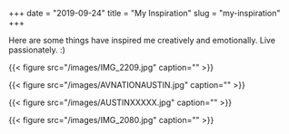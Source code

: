 +++ 
date = "2019-09-24"
title = "My Inspiration"
slug = "my-inspiration" 
+++

Here are some things have inspired me creatively and emotionally.
Live passionately. :)


{{< figure src="/images/IMG_2209.jpg" caption="" >}}


{{< figure src="/images/AVNATIONAUSTIN.jpg" caption="" >}}


{{< figure src="/images/AUSTINXXXXX.jpg" caption="" >}}


{{< figure src="/images/IMG_2080.jpg" caption="" >}}